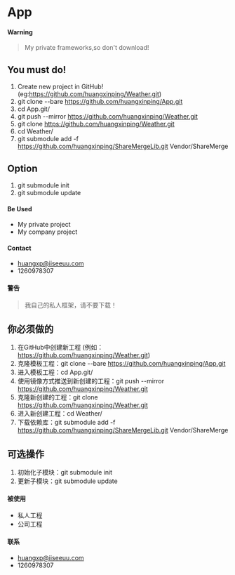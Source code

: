 App
==================

#### Warning
> My private frameworks,so don't download!

## You must do!
1. Create new project in GitHub!  (eg:https://github.com/huangxinping/Weather.git)
2. git clone --bare https://github.com/huangxinping/App.git
3. cd App.git/
4. git push --mirror https://github.com/huangxinping/Weather.git
5. git clone https://github.com/huangxinping/Weather.git
6. cd Weather/
7. git submodule add -f https://github.com/huangxinping/ShareMergeLib.git Vendor/ShareMerge

## Option

1. git submodule init
2. git submodule update

#### Be Used
* My private project
* My company project

#### Contact
* huangxp@iiseeuu.com
* 1260978307


#### 警告
> 我自己的私人框架，请不要下载！

## 你必须做的
1. 在GitHub中创建新工程  (例如：https://github.com/huangxinping/Weather.git)
2. 克隆模板工程：git clone --bare https://github.com/huangxinping/App.git
3. 进入模板工程：cd App.git/
4. 使用镜像方式推送到新创建的工程：git push --mirror https://github.com/huangxinping/Weather.git
5. 克隆新创建的工程：git clone https://github.com/huangxinping/Weather.git
6. 进入新创建工程：cd Weather/
7. 下载依赖库：git submodule add -f https://github.com/huangxinping/ShareMergeLib.git Vendor/ShareMerge

## 可选操作
1. 初始化子模块：git submodule init
2. 更新子模块：git submodule update

#### 被使用
* 私人工程
* 公司工程

#### 联系
* huangxp@iiseeuu.com
* 1260978307
